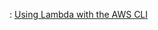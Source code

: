 : [Using Lambda with the AWS CLI](https://docs.aws.amazon.com/lambda/latest/dg/gettingstarted-awscli.html)
